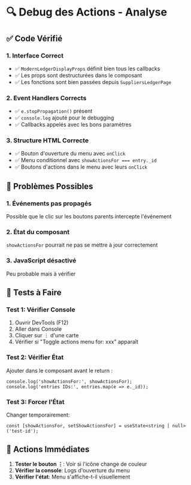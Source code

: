 # 🔍 Debug des Actions - Analyse

## ✅ Code Vérifié

### **1. Interface Correct**
- ✅ `ModernLedgerDisplayProps` définit bien tous les callbacks
- ✅ Les props sont destructurées dans le composant
- ✅ Les fonctions sont bien passées depuis `SuppliersLedgerPage`

### **2. Event Handlers Corrects**
- ✅ `e.stopPropagation()` présent
- ✅ `console.log` ajouté pour le debugging
- ✅ Callbacks appelés avec les bons paramètres

### **3. Structure HTML Correcte**
- ✅ Bouton d'ouverture du menu avec `onClick`
- ✅ Menu conditionnel avec `showActionsFor === entry._id`
- ✅ Boutons d'actions dans le menu avec leurs `onClick`

## 🔴 Problèmes Possibles

### **1. Événements pas propagés**
Possible que le clic sur les boutons parents intercepte l'événement

### **2. État du composant**
`showActionsFor` pourrait ne pas se mettre à jour correctement

### **3. JavaScript désactivé**
Peu probable mais à vérifier

## 🧪 Tests à Faire

### **Test 1: Vérifier Console**
1. Ouvrir DevTools (F12)
2. Aller dans Console
3. Cliquer sur ⋮ d'une carte
4. Vérifier si "Toggle actions menu for: xxx" apparaît

### **Test 2: Vérifier État**
Ajouter dans le composant avant le return :
```tsx
console.log('showActionsFor:', showActionsFor);
console.log('entries IDs:', entries.map(e => e._id));
```

### **Test 3: Forcer l'État**
Changer temporairement:
```tsx
const [showActionsFor, setShowActionsFor] = useState<string | null>('test-id');
```

## 🚨 Actions Immédiates

1. **Tester le bouton ⋮**: Voir si l'icône change de couleur
2. **Vérifier la console**: Logs d'ouverture du menu
3. **Vérifier l'état**: Menu s'affiche-t-il visuellement
